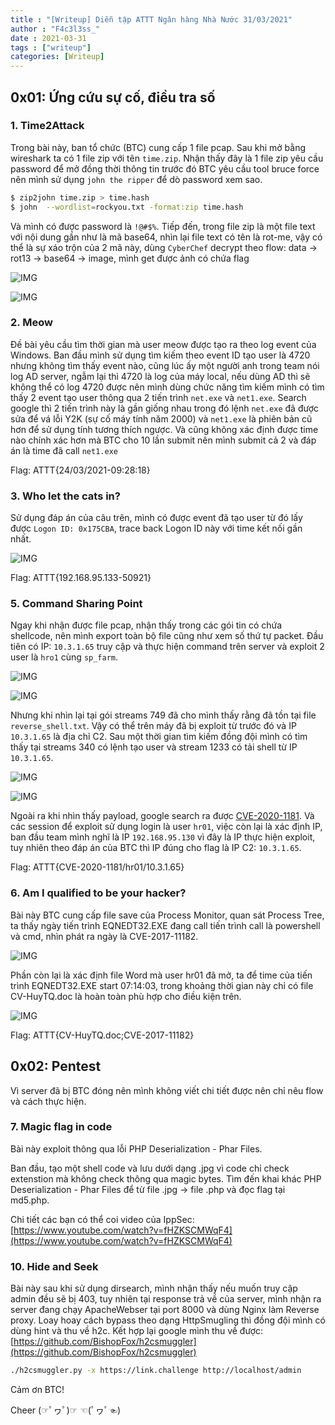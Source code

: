 ```yaml
---
title : "[Writeup] Diễn tập ATTT Ngân hàng Nhà Nước 31/03/2021"
author : "F4c3l3ss_"
date : 2021-03-31
tags : ["writeup"]
categories: [Writeup]
---
```


## 0x01: Ứng cứu sự cố, điều tra số

### 1. Time2Attack

Trong bài này, ban tổ chức (BTC) cung cấp 1 file pcap. Sau khi mở bằng wireshark ta có 1 file zip với tên `time.zip`. Nhận thấy đây là 1 file zip yêu cầu password để mở đồng thời thông tin trước đó BTC yêu cầu tool bruce force nên mình sử dụng `john the ripper` để dò password xem sao.

```bash
$ zip2john time.zip > time.hash
$ john  --wordlist=rockyou.txt -format:zip time.hash
```

Và mình có được password là `!@#$%`. Tiếp đến, trong file zip là một file text với nội dung gần như là mã base64, nhìn lại file text có tên là rot-me, vậy có thể là sự xáo trộn của 2 mã này, dùng `CyberChef` decrypt theo flow: data -> rot13 -> base64 -> image, mình get được ảnh có chứa flag

![IMG](/assets/img/blog/1_dientapnhnn_31032021.JPG)

![IMG](/assets/img/blog/flag_decode.jpg)

### 2. Meow 

Đề bài yêu cầu tìm thời gian mà user meow được tạo ra theo log event của Windows. Ban đầu mình sử dụng tìm kiếm theo event ID tạo user là 4720 nhưng không tìm thấy event nào, cũng lúc ấy một người anh trong team nói log AD server, ngẫm lại thì 4720 là log của máy local, nếu dùng AD thì sẽ không thể có log 4720 được nên mình dùng chức năng tìm kiếm mình có tìm thấy 2 event tạo user thông qua 2 tiến trình `net.exe` và `net1.exe`. Search google thì 2 tiến trình này là gần giống nhau trong đó lệnh `net.exe` đã được sửa để vá lỗi Y2K (sự cố máy tính năm 2000) và `net1.exe` là phiên bản cũ hơn để sử dụng tính tương thích ngược. Và cũng không xác định được time nào chính xác hơn mà BTC cho 10 lần submit nên mình submit cả 2 và đáp án là time đã call `net1.exe`

Flag: ATTT{24/03/2021-09:28:18}

### 3. Who let the cats in?

Sử dụng đáp án của câu trên, mình có được event đã tạo user từ đó lấy được ```Logon ID:	0x175CBA```, trace back Logon ID này với time kết nối gần nhất.

![IMG](/assets/img/blog/2_dientapnhnn_31032021.JPG)

Flag: ATTT{192.168.95.133-50921}

### 5. Command Sharing Point

Ngay khi nhận được file pcap, nhận thấy trong các gói tin có chứa shellcode, nên mình export toàn bộ file cũng như xem số thứ tự packet. Đầu tiên có IP: `10.3.1.65` truy cập và thực hiện command trên server và exploit 2 user là `hro1` cùng `sp_farm`.

![IMG](/assets/img/blog/3_dientapnhnn_31032021.JPG)

![IMG](/assets/img/blog/4_dientapnhnn_31032021.JPG)

Nhưng khi nhìn lại tại gói streams 749 đã cho mình thấy rằng đã tồn tại file `reverse_shell.txt`. Vậy có thể trên máy đã bị exploit từ trước đó và IP `10.3.1.65` là địa chỉ C2. Sau một thời gian tìm kiếm đồng đội mình có tìm thấy tại streams 340 có lệnh tạo user và stream 1233 có tải shell từ IP `10.3.1.65`.

![IMG](/assets/img/blog/5_dientapnhnn_31032021.JPG)

![IMG](/assets/img/blog/6_dientapnhnn_31032021.JPG)

Ngoài ra khi nhìn thấy payload, google search ra được [CVE-2020-1181](https://www.thezdi.com/blog/2020/6/16/cve-2020-1181-sharepoint-remote-code-execution-through-web-parts). Và các session để exploit sử dụng login là user `hr01`, việc còn lại là xác định IP, ban đầu team mình nghĩ là IP `192.168.95.130` vì đây là IP thực hiện exploit, tuy nhiên theo đáp án của BTC thì IP đúng cho flag là IP C2: `10.3.1.65`.

Flag: ATTT{CVE-2020-1181/hr01/10.3.1.65}

### 6. Am I qualified to be your hacker?

Bài này BTC cung cấp file save của Process Monitor, quan sát Process Tree, ta thấy ngày tiến trình EQNEDT32.EXE đang call tiến trình call là powershell và cmd, nhìn phát ra ngày là CVE-2017-11182. 

![IMG](/assets/img/blog/7_dientapnhnn_31032021.JPG)

Phần còn lại là xác định file Word mà user hr01 đã mở, ta để time của tiến trình EQNEDT32.EXE start 07:14:03, trong khoảng thời gian này chỉ có file CV-HuyTQ.doc là hoàn toàn phù hợp cho điều kiện trên.

![IMG](/assets/img/blog/8_dientapnhnn_31032021.JPG)

Flag: ATTT{CV-HuyTQ.doc;CVE-2017-11182}



## 0x02: Pentest

Vì server đã bị BTC đóng nên mình không viết chi tiết được nên chỉ nêu flow và cách thực hiện.

### 7. Magic flag in code

Bài này exploit thông qua lỗi PHP Deserialization - Phar Files. 

Ban đầu, tạo một shell code và lưu dưới dạng .jpg vì code chỉ check extenstion mà không check thông qua magic bytes. Tìm đến khai khác PHP Deserialization - Phar Files để từ file .jpg -> file .php và đọc flag tại md5.php.

Chi tiết các bạn có thể coi video của IppSec: [https://www.youtube.com/watch?v=fHZKSCMWqF4](https://www.youtube.com/watch?v=fHZKSCMWqF4)

### 10. Hide and Seek

Bài này sau khi sử dụng dirsearch, mình nhận thấy nếu muốn truy cập admin đều sẽ bị 403, tuy nhiên tại response trả về của server, mình nhận ra server đang chạy ApacheWebser tại port 8000 và dùng Nginx làm Reverse proxy. Loay hoay cách bypass theo dạng HttpSmugling thì đồng đội mình có dùng hint và thu về h2c. Kết hợp lại google mình thu về được: [https://github.com/BishopFox/h2csmuggler](https://github.com/BishopFox/h2csmuggler)

```bash
./h2csmuggler.py -x https://link.challenge http://localhost/admin
```

Cảm ơn BTC!

Cheer (☞ﾟヮﾟ)☞ ☜(ﾟヮﾟ☜)

